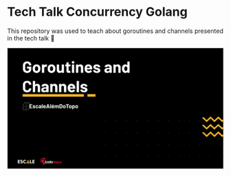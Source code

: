 # Tech Talk Concurrency Golang
This repository was used to teach about goroutines and channels
presented in the tech talk 🚀

![Tech Talk](screenshot.png)